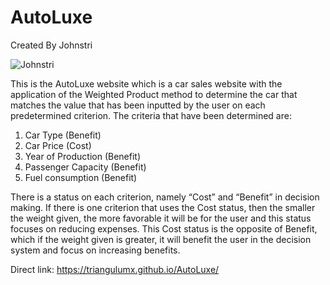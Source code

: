 # AutoLuxe

Created By Johnstri

![Johnstri](https://github.com/user-attachments/assets/eba6319e-d3b9-43f9-92c1-2ded633f627a)

This is the AutoLuxe website which is a car sales website with the application of the Weighted Product method to determine the car that matches the value that has been inputted by the user on each predetermined criterion.
The criteria that have been determined are:
1. Car Type (Benefit)
2. Car Price (Cost)
3. Year of Production (Benefit)
4. Passenger Capacity (Benefit)
5. Fuel consumption (Benefit)

There is a status on each criterion, namely “Cost” and “Benefit” in decision making. If there is one criterion that uses the Cost status, then the smaller the weight given, the more favorable it will be for the user and this status focuses on reducing expenses. This Cost status is the opposite of Benefit, which if the weight given is greater, it will benefit the user in the decision system and focus on increasing benefits.


Direct link: https://triangulumx.github.io/AutoLuxe/

